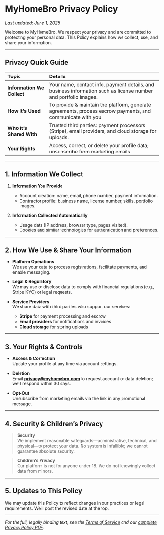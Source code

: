 # MyHomeBro Privacy Policy  
*Last updated: June 1, 2025*  

Welcome to MyHomeBro. We respect your privacy and are committed to protecting your personal data. This Policy explains how we collect, use, and share your information.  

---

## Privacy Quick Guide

| **Topic**                    | **Details**                                                                                                                                                   |
| :--------------------------- | :------------------------------------------------------------------------------------------------------------------------------------------------------------ |
| **Information We Collect**   | Your name, contact info, payment details, and business information such as license number and portfolio images.                                              |
| **How It’s Used**            | To provide & maintain the platform, generate agreements, process escrow payments, and communicate with you.                                                    |
| **Who It’s Shared With**     | Trusted third parties: payment processors (Stripe), email providers, and cloud storage for uploads.                                                           |
| **Your Rights**              | Access, correct, or delete your profile data; unsubscribe from marketing emails.                                                                              |

---

## 1. Information We Collect

1. **Information You Provide**  
   - Account creation: name, email, phone number, payment information.  
   - Contractor profile: business name, license number, skills, portfolio images.

2. **Information Collected Automatically**  
   - Usage data (IP address, browser type, pages visited).  
   - Cookies and similar technologies for authentication and preferences.  

---

## 2. How We Use & Share Your Information

- **Platform Operations**  
  We use your data to process registrations, facilitate payments, and enable messaging.

- **Legal & Regulatory**  
  We may use or disclose data to comply with financial regulations (e.g., Stripe KYC) or legal requests.

- **Service Providers**  
  We share data with third parties who support our services:  
  - **Stripe** for payment processing and escrow  
  - **Email providers** for notifications and invoices  
  - **Cloud storage** for storing uploads  

---

## 3. Your Rights & Controls

- **Access & Correction**  
  Update your profile at any time via account settings.

- **Deletion**  
  Email **privacy@myhomebro.com** to request account or data deletion; we’ll respond within 30 days.

- **Opt-Out**  
  Unsubscribe from marketing emails via the link in any promotional message.  

---

## 4. Security & Children’s Privacy

> **Security**  
> We implement reasonable safeguards—administrative, technical, and physical—to protect your data. No system is infallible; we cannot guarantee absolute security.

> **Children’s Privacy**  
> Our platform is not for anyone under 18. We do not knowingly collect data from minors.

---

## 5. Updates to This Policy

We may update this Policy to reflect changes in our practices or legal requirements. We’ll post the revised date at the top.  

---

*For the full, legally binding text, see the [Terms of Service](/legal/terms_of_service) and our [complete Privacy Policy PDF](/static/legal/privacy_policy.pdf).*  
